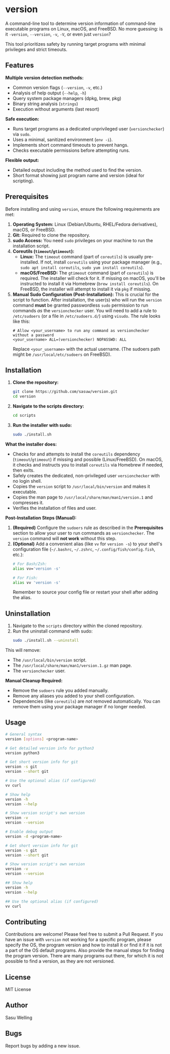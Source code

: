 # version

A command-line tool to determine version information of command-line executable programs on Linux, macOS, and FreeBSD. No more guessing: is it `-version`, `--version`, `-v`, `-V`, or even just `version`?

This tool prioritizes safety by running target programs with minimal privileges and strict timeouts.

## Features

**Multiple version detection methods:**
  *   Common version flags (`--version`, `-v`, etc.)
  *   Analysis of help output (`--help`, `-h`)
  *   Query system package managers (dpkg, brew, pkg)
  *   Binary string analysis (`strings`)
  *   Execution without arguments (last resort)
    
**Safe execution:**
  *   Runs target programs as a dedicated unprivileged user (`versionchecker`) via `sudo`.
  *   Uses a minimal, sanitized environment (`env -i`).
  *   Implements short command timeouts to prevent hangs.
  *   Checks executable permissions before attempting runs.

**Flexible output:**
  *   Detailed output including the method used to find the version.
  *   Short format showing just program name and version (ideal for scripting).

## Prerequisites

Before installing and using `version`, ensure the following requirements are met:

1.  **Operating System:** Linux (Debian/Ubuntu, RHEL/Fedora derivatives), macOS, or FreeBSD.
2.  **Git:** Required to clone the repository.
3.  **sudo Access:** You need `sudo` privileges on your machine to run the installation script.
4.  **Coreutils (`timeout`/`gtimeout`):**
 	*   **Linux:** The `timeout` command (part of `coreutils`) is usually pre-installed. If not, install `coreutils` using your package manager (e.g., `sudo apt install coreutils`, `sudo yum install coreutils`).
  	*   **macOS/FreeBSD:** The `gtimeout` command (part of `coreutils`) is required. The installer will check for it. If missing on macOS, you'll be instructed to install it via Homebrew (`brew install coreutils`). On FreeBSD, the installer will attempt to install it via `pkg` if missing.
5.  **Manual Sudo Configuration (Post-Installation):** This is crucial for the script to function. After installation, the user(s) who will run the `version` command **must** be granted passwordless `sudo` permission to run commands *as* the `versionchecker` user. You will need to add a rule to `/etc/sudoers` (or a file in `/etc/sudoers.d/`) using `visudo`. The rule looks like this:
    ```
    # Allow <your_username> to run any command as versionchecker without a password
    <your_username> ALL=(versionchecker) NOPASSWD: ALL
    ```
    Replace `<your_username>` with the actual username. (The sudoers path might be `/usr/local/etc/sudoers` on FreeBSD).

## Installation

1.  **Clone the repository:**
    ```bash
    git clone https://github.com/sasuw/version.git
    cd version
    ```

2.  **Navigate to the scripts directory:**
    ```bash
    cd scripts
    ```

3.  **Run the installer with sudo:**
    ```bash
    sudo ./install.sh
    ```

**What the installer does:**

*   Checks for and attempts to install the `coreutils` dependency (`timeout`/`gtimeout`) if missing and possible (Linux/FreeBSD). On macOS, it checks and instructs you to install `coreutils` via Homebrew if needed, then exits.
*   Safely creates the dedicated, non-privileged user `versionchecker` with no login shell.
*   Copies the `version` script to `/usr/local/bin/version` and makes it executable.
*   Copies the man page to `/usr/local/share/man/man1/version.1` and compresses it.
*   Verifies the installation of files and user.

**Post-Installation Steps (Manual):**

1.  **(Required)** Configure the `sudoers` rule as described in the **Prerequisites** section to allow your user to run commands as `versionchecker`. The `version` command will **not work** without this step.
2.  **(Optional)** Add a convenient alias (like `vv` for `version -s`) to your shell's configuration file (`~/.bashrc`, `~/.zshrc`, `~/.config/fish/config.fish`, etc.):
    ```bash
    # For Bash/Zsh:
    alias vv='version -s'

    # For Fish:
    alias vv 'version -s'
    ```
    Remember to source your config file or restart your shell after adding the alias.

## Uninstallation

1.  Navigate to the `scripts` directory within the cloned repository.
2.  Run the uninstall command with sudo:
    ```bash
    sudo ./install.sh --uninstall
    ```

This will remove:
*   The `/usr/local/bin/version` script.
*   The `/usr/local/share/man/man1/version.1.gz` man page.
*   The `versionchecker` user.

**Manual Cleanup Required:**
*   Remove the `sudoers` rule you added manually.
*   Remove any aliases you added to your shell configuration.
*   Dependencies (like `coreutils`) are *not* removed automatically. You can remove them using your package manager if no longer needed.

## Usage

```bash
# General syntax
version [options] <program-name>

# Get detailed version info for python3
version python3

# Get short version info for git
version -s git
version --short git

# Use the optional alias (if configured)
vv curl

# Show help
version -h
version --help

# Show version script's own version
version -v
version --version

# Enable debug output
version -d <program-name>

# Get short version info for git
version -s git
version --short git

# Show version script's own version
version -v
version --version

## Show help
version -h
version --help

## Use the optional alias (if configured)
vv curl
```

## Contributing
Contributions are welcome! Please feel free to submit a Pull Request.
If you have an issue with `version` not working for a specific program, please specify the OS, the program version and how to install it or find it if it is not a part of the OS default programs. Also provide the manual steps for finding the program version. There are many programs out there, for which it is not possible to find a version, as they are not versioned.

## License
MIT License

## Author
Sasu Welling

## Bugs
Report bugs by adding a new issue.